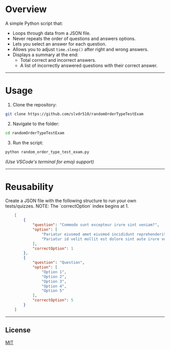 # Overview
A simple Python script that:  
- Loops through data from a JSON file.
- Never repeats the order of questions and answers options.
- Lets you select an answer for each question.  
- Allows you to adjust `time.sleep()` after right and wrong answers.  
- Displays a summary at the end:  
  - Total correct and incorrect answers.  
  - A list of incorrectly answered questions with their correct answer.  

---

# Usage

1. Clone the repository:
```bash
git clone https://github.com/slvdr510/randomOrderTypeTestExam
```

2. Navigate to the folder:
```bash
cd randomOrderTypeTestExam
```

3. Run the script:
```bash
python random_order_type_test_exam.py
```
*(Use VSCode's terminal for emoji support)*

---

# Reusability

Create a JSON file with the following structure to run your own tests/quizzes.
NOTE: The ´correctOption´ index begins at 1.

```json
    [
        {
            "question": "Commodo sunt excepteur irure sint veniam?",
            "option": [
                "Pariatur eiusmod amet eiusmod incididunt reprehenderit sint anim laborum.",
                "Pariatur id velit mollit est dolore sint aute irure voluptate Lorem esse."
            ],
            "correctOption": 1
        },
        {
            "question": "Question",
            "option": [
                "Option 1",
                "Option 2",
                "Option 3",
                "Option 4",
                "Option 5"
            ],
            "correctOption": 5
        }
    ]
```

---

## License

[MIT](https://github.com/slvdr510/RandomOrderTypeTestExam/blob/main/LICENSE)